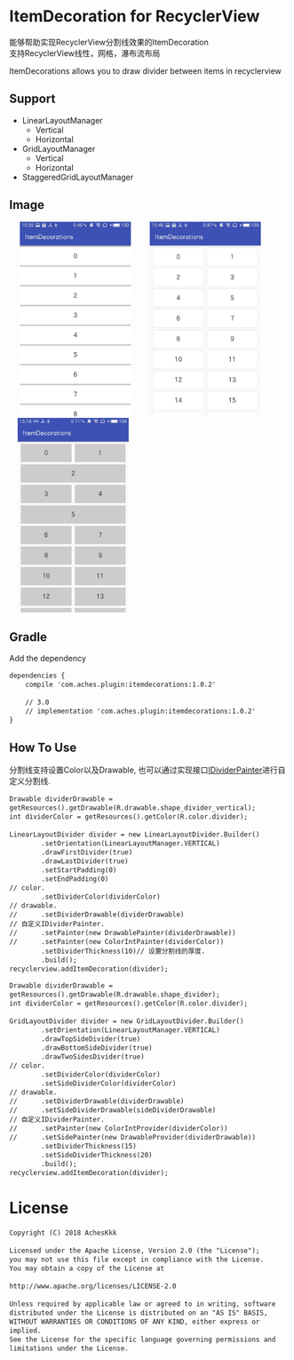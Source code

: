 # ItemDecoration for RecyclerView
能够帮助实现RecyclerView分割线效果的ItemDecoration<br>
支持RecyclerView线性，网格，瀑布流布局

ItemDecorations allows you to draw divider between items in recyclerview

## Support
- LinearLayoutManager
  - Vertical
  - Horizontal
- GridLayoutManager
  - Vertical
  - Horizontal
- StaggeredGridLayoutManager

## Image
<div>
  <img src="gif/S80417-153516.jpg" width = "200" height = "350" hspace = "15"/>
  <img src="gif/S80417-154641.jpg" width = "200" height = "350" hspace = "15"/>
  <img src="gif/S80427-151850.jpg" width = "200" height = "350" hspace = "15"/>
</div>

## Gradle
Add the dependency
```
dependencies {
    compile 'com.aches.plugin:itemdecorations:1.0.2'

    // 3.0
    // implementation 'com.aches.plugin:itemdecorations:1.0.2'
}
```

## How To Use
分割线支持设置Color以及Drawable, 也可以通过实现接口[IDividerPainter](https://github.com/AchesKkk/ItemDecorations/blob/master/itemdecorations/src/main/java/com/sheldonchen/itemdecorations/painter/base/IDividerPainter.java)进行自定义分割线.
```
Drawable dividerDrawable = getResources().getDrawable(R.drawable.shape_divider_vertical);
int dividerColor = getResources().getColor(R.color.divider);
  
LinearLayoutDivider divider = new LinearLayoutDivider.Builder()
        .setOrientation(LinearLayoutManager.VERTICAL)
        .drawFirstDivider(true)
        .drawLastDivider(true)
        .setStartPadding(0)
        .setEndPadding(0)
// color.
        .setDividerColor(dividerColor)
// drawable.
//      .setDividerDrawable(dividerDrawable)
// 自定义IDividerPainter.
//      .setPainter(new DrawablePainter(dividerDrawable))
//      .setPainter(new ColorIntPainter(dividerColor))
        .setDividerThickness(10)// 设置分割线的厚度.
        .build();
recyclerview.addItemDecoration(divider);
```
```
Drawable dividerDrawable = getResources().getDrawable(R.drawable.shape_divider);
int dividerColor = getResources().getColor(R.color.divider);

GridLayoutDivider divider = new GridLayoutDivider.Builder()
        .setOrientation(LinearLayoutManager.VERTICAL)
        .drawTopSideDivider(true)
        .drawBottomSideDivider(true)
        .drawTwoSidesDivider(true)
// color.
        .setDividerColor(dividerColor)
        .setSideDividerColor(dividerColor)
// drawable.
//      .setDividerDrawable(dividerDrawable)
//      .setSideDividerDrawable(sideDividerDrawable)
// 自定义IDividerPainter.
//      .setPainter(new ColorIntProvider(dividerColor))
//      .setSidePainter(new DrawableProvider(dividerDrawable))
        .setDividerThickness(15)
        .setSideDividerThickness(20)
        .build();
recyclerview.addItemDecoration(divider);
```


# License
```
Copyright (C) 2018 AchesKkk

Licensed under the Apache License, Version 2.0 (the "License");
you may not use this file except in compliance with the License.
You may obtain a copy of the License at

http://www.apache.org/licenses/LICENSE-2.0

Unless required by applicable law or agreed to in writing, software
distributed under the License is distributed on an "AS IS" BASIS,
WITHOUT WARRANTIES OR CONDITIONS OF ANY KIND, either express or implied.
See the License for the specific language governing permissions and
limitations under the License.
```
